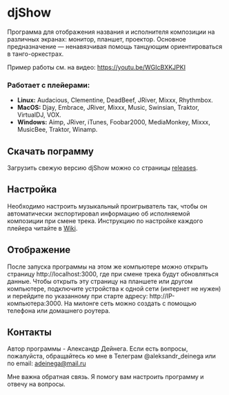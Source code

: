 # djShow

Программа для отображения названия и исполнителя композиции на различных экранах: монитор, планшет, проектор. Основное предназначение — ненавязчивая помощь танцующим ориентироваться в танго-оркестрах.

Пример работы см. на видео: https://youtu.be/WGIcBXKJPKI


### Работает с плейерами:

- **Linux:** Audacious, Clementine, DeadBeef, JRiver, Mixxx, Rhythmbox.
- **MacOS:** Djay, Embrace, JRiver, Mixxx, Music, Swinsian, Traktor, VirtualDJ, VOX.
- **Windows:** Aimp, JRiver, iTunes, Foobar2000, MediaMonkey, Mixxx, MusicBee, Traktor, Winamp.


## Скачать пограмму

Загрузить свежую версию djShow можно со страницы [releases](https://github.com/SevaXXL/djShow/releases).


## Настройка

Необходимо настроить музыкальный проигрыватель так, чтобы он автоматически экспортировал информацию об исполняемой композиции при смене трека. Инструкцию по настройке каждого плейера читайте в [Wiki](https://github.com/SevaXXL/djShow/wiki).


## Отображение

После запуска программы на этом же компьютере можно открыть страницу http://localhost:3000, где при смене трека будут обновляться данные. Чтобы открыть эту страницу на планшете или другом компьютере, подключите устройства к одной сети (интернет не нужен) и перейдите по указанному при старте адресу: http://IP-компьютера:3000. На милонге сеть можно создать с помощью телефона или домашнего роутера.


## Контакты

Автор программы - Александр Дейнега. Если есть вопросы, пожалуйста, обращайтесь ко мне в Телеграм @aleksandr_deinega или по email: adeinega@mail.ru

Мне важна обратная связь. Я помогу вам настроить программу и отвечу на вопросы.